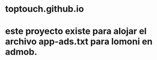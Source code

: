 # toptouch.github.io
# este proyecto existe para alojar el archivo app-ads.txt para lomoni en admob.

